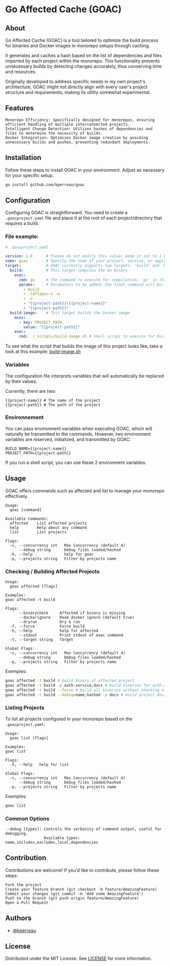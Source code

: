 # Go Affected Cache (GOAC)

## About
Go Affected Cache (GOAC) is a tool tailored to optimize the build process for binaries and Docker images in monorepo setups through caching.

It generates and caches a hash based on the list of dependencies and files imported by each project within the monorepo. This functionality prevents unnecessary builds by detecting changes accurately, thus conserving time and resources.

Originally developed to address specific needs in my own project's architecture, GOAC might not directly align with every user's project structure and requirements, making its utility somewhat experimental.

## Features
    Monorepo Efficiency: Specifically designed for monorepos, ensuring efficient handling of multiple interconnected projects.
    Intelligent Change Detection: Utilizes hashes of dependencies and files to determine the necessity of builds.
    Docker Integration: Optimizes Docker image creation by avoiding unnecessary builds and pushes, preventing redundant deployments.

## Installation
Follow these steps to install GOAC in your environment. Adjust as necessary for your specific setup.

```bash
go install github.com/kperreau/goac 
```

## Configuration
Configuring GOAC is straightforward. You need to create a `.goacproject.yaml` file and place it at the root of each project/directory that requires a build.

### File example:
```yaml
# .goacproject.yaml

version: 1.0      # Please do not modify this value; keep it set to 1.0
name: goac        # Specify the name of your project, service, or application here
target:           # GOAC currently supports two targets: 'build' and 'build-image'
  build:          # This target compiles the Go binary
    exec:
      cmd: go     # The command to execute for compilation; 'go' in this case
      params:     # Parameters to be added; the final command will be: go build -ldflags="-s -w" -o ./goac goac
        - build
        - -ldflags=-s -w
        - -o
        - "{{project-path}}/{{project-name}}"
        - "{{project-path}}"
  build-image:    # This target builds the Docker image
    envs:
      - key: PROJECT_PATH
        value: "{{project-path}}"
    exec:
      cmd: ./_scripts/build-image.sh # Shell script to execute for building the image
```

To see what the script that builds the image of this project looks like, take a look at this example: [build-image.sh](./_scripts/build-image.sh)

### Variables
The configuration file interprets variables that will automatically be replaced by their values.

Currently, there are two:
```
{{project-name}} # The name of the project
{{project-path}} # The path of the project
```

### Environnement
You can pass environment variables when executing GOAC, which will naturally be transmitted to the commands.
However, two environment variables are reserved, initialized, and transmitted by GOAC:
```
BUILD_NAME={{project-name}}
PROJECT_PATH={{project-path}}
```
If you run a shell script, you can use these 2 environment variables.

## Usage
GOAC offers commands such as affected and list to manage your monorepo effectively.

```
Usage:
  goac [command]

Available Commands:
  affected    List affected projects
  help        Help about any command
  list        List projects

Flags:
  -c, --concurrency int   Max Concurrency (default 4)
      --debug string      Debug files loaded/hashed
  -h, --help              help for goac
  -p, --projects string   Filter by projects name
```

### Checking / Building Affected Projects
```
Usage:
  goac affected [flags]

Examples:
goac affected -t build

Flags:
      --binarycheck     Affected if binary is missing
      --dockerignore    Read docker ignore (default true)
      --dryrun          Dry & run
  -f, --force           Force build
  -h, --help            help for affected
      --stdout          Print stdout of exec command
  -t, --target string   Target

Global Flags:
  -c, --concurrency int   Max Concurrency (default 4)
      --debug string      Debug files loaded/hashed
  -p, --projects string   Filter by projects name

```
Exemples:
```bash
goac affected -t build # build binary of affected project
goac affected -t build -p auth-service,docs # build binaries for auth-service and docs
goac affected -t build --force # build all binaries without checking affected projects
goac affected -t build --debug=name,hashed -p docs # build project docs with debug to display project name and hashed files
```

### Listing Projects
To list all projects configured in your monorepo based on the `.goacproject.yaml`:

```
Usage:
  goac list [flags]

Examples:
goac list

Flags:
  -h, --help   help for list

Global Flags:
  -c, --concurrency int   Max Concurrency (default 4)
      --debug string      Debug files loaded/hashed
  -p, --projects string   Filter by projects name
```

Exemples:
```bash
goac list
```

### Common Options
    --debug [types]: Controls the verbosity of command output, useful for debugging.
                     Available types: name,includes,excludes,local,dependencies

## Contribution
Contributions are welcome! If you'd like to contribute, please follow these steps:

    Fork the project
    Create your feature branch (git checkout -b feature/AmazingFeature)
    Commit your changes (git commit -m 'Add some AmazingFeature')
    Push to the branch (git push origin feature/AmazingFeature)
    Open a Pull Request

## Authors
- [@kperreau](https://www.github.com/kperreau)

## License
Distributed under the MIT License. See [LICENSE](./LICENSE) for more information.